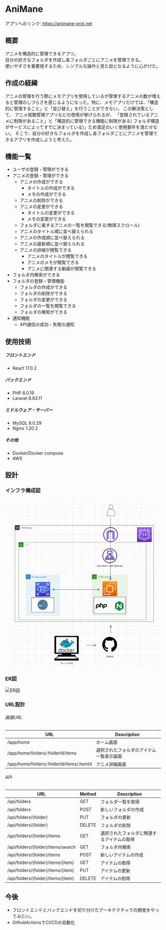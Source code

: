 # AniMane

アプリへのリンク: <https://animane-prot.net>

## 概要

アニメを構造的に管理できるアプリ。  
自分の好きなフォルダを作成し各フォルダごとにアニメを管理できる。  
使いやすさを重要視するため、シンプルな操作と見た目となるように心がけた。

## 作成の経緯

アニメの管理を行う際にメモアプリを使用しているが管理するアニメの数が増えると管理のしづらさを感じるようになった。特に、メモアプリだけでは、「構造的に管理すること」と「並び替え」を行うことができない。
この解決策として、 アニメ視聴管理アプリなどの使用が挙げられるが、 「登録されているアニメに制限があること」と「構造的に管理できる機能に制限がある(
フォルダ構造がサービスによってすでに決まっている)」ため満足のいく使用要件を満たせない。 そこで、自分の好きなフォルダを作成し各フォルダごとにアニメを管理できるアプリを作成しようと考えた。

## 機能一覧

- ユーザの登録・管理ができる
- アニメの登録・管理ができる
    - アニメの作成ができる
      - タイトルの作成ができる
      - メモの作成ができる
    - アニメの削除ができる
    - アニメの変更ができる
      - タイトルの変更ができる
      - メモの変更ができる
    - フォルダに属するアニメの一覧を閲覧できる(無限スクロール)
    - アニメのタイトル順に並べ替えられる
    - アニメの作成順に並べ替えられる
    - アニメの最新順に並べ替えられる
    - アニメの詳細が閲覧できる
      - アニメのタイトルが閲覧できる
      - アニメのメモが閲覧できる
      - アニメに関連する動画が閲覧できる
- フォルダ内検索ができる
- フォルダの登録・管理機能
    - フォルダの作成ができる
    - フォルダの削除ができる
    - フォルダの変更ができる
    - フォルダの一覧を閲覧できる
    - フォルダの検索ができる
- 通知機能
    - API通信の成功・失敗の通知

## 使用技術

##### フロントエンド

- React 17.0.2

##### バックエンド

- PHP 8.0.19
- Laravel 8.83.11

##### ミドルウェア・サーバー

- MySQL 8.0.29
- Nginx 1.20.2

##### その他

- Docker/Docker compose
- AWS


## 設計

### インフラ構成図
![インフラ構成図](image/インフラ構成図.png)
### ER図
![ER図](image/ER図.png)
### URL設計

###### 画面URL

| URL                                       | Description          |
|-------------------------------------------|----------------------|
| /app/home                                 | ホーム画面                |
| /app/home/folders/:folderId/items         | 選択されたフォルダのアイテム一覧表示画面 |
| /app/home/folders/:folderId/items/:itemId | アニメ詳細画面              |

###### API

| URL                                | Method | Description           |
|------------------------------------|--------|-----------------------|
| /api/folders                       | GET    | フォルダ一覧を取得             |
| /api/folders                       | POST   | 新しいフォルダの作成            |
| /api/folders/{folder}              | PUT    | フォルダの更新               |
| /api/folders/{folder}              | DELETE | フォルダの削除               |
| /api/folders/{folder}/items        | GET    | 選択されたフォルダに関連するアイテムの取得 |
| /api/folders/{folder}/items/search | GET    | フォルダ内検索               |
| /api/folders/{folder}/items        | POST   | 新しいアイテムの作成            |
| /api/folders/{folder}/items/{item} | GET    | アイテムの取得               |
| /api/folders/{folder}/items/{item} | PUT    | アイテムの更新               |
| /api/folders/{folder}/items/{item} | DELETE | アイテムの削除               |

## 今後

- フロントエンドとバックエンドを切り分けたアーキテクチャでの開発をやってみたい。
- GithubActionsでCI/CDの自動化
